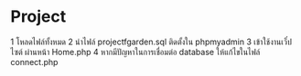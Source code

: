 # Project
1 โหลดไฟล์ทั้งหมด
2 นำไฟล์ projectfgarden.sql ติดตั้งใน phpmyadmin
3 เข้าใช้งานเว็๋ปไซต์ ผ่านหน้า Home.php
4 หากมีปัญหาในการเชื่อมต่อ database ให้แก้ไขในไฟล์ connect.php
